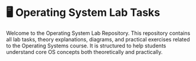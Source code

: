 # 🖥️ Operating System Lab Tasks

Welcome to the Operating System Lab Repository. This repository contains all lab tasks, theory explanations, diagrams, and practical exercises related to the Operating Systems course. It is structured to help students understand core OS concepts both theoretically and practically.
